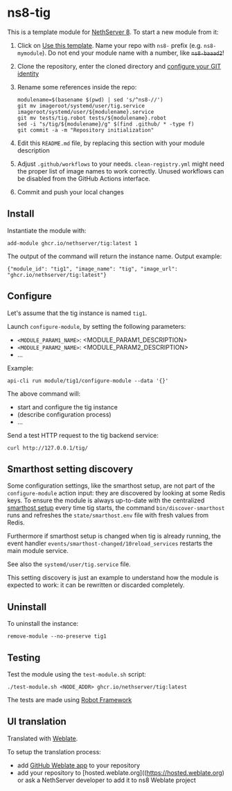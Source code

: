 # ns8-tig

This is a template module for [NethServer 8](https://github.com/NethServer/ns8-core).
To start a new module from it:

1. Click on [Use this template](https://github.com/NethServer/ns8-tig/generate).
   Name your repo with `ns8-` prefix (e.g. `ns8-mymodule`). 
   Do not end your module name with a number, like ~~`ns8-baaad2`~~!

1. Clone the repository, enter the cloned directory and
   [configure your GIT identity](https://git-scm.com/book/en/v2/Getting-Started-First-Time-Git-Setup#_your_identity)

1. Rename some references inside the repo:
   ```
   modulename=$(basename $(pwd) | sed 's/^ns8-//')
   git mv imageroot/systemd/user/tig.service imageroot/systemd/user/${modulename}.service
   git mv tests/tig.robot tests/${modulename}.robot
   sed -i "s/tig/${modulename}/g" $(find .github/ * -type f)
   git commit -a -m "Repository initialization"
   ```

1. Edit this `README.md` file, by replacing this section with your module
   description

1. Adjust `.github/workflows` to your needs. `clean-registry.yml` might
   need the proper list of image names to work correctly. Unused workflows
   can be disabled from the GitHub Actions interface.

1. Commit and push your local changes

## Install

Instantiate the module with:

    add-module ghcr.io/nethserver/tig:latest 1

The output of the command will return the instance name.
Output example:

    {"module_id": "tig1", "image_name": "tig", "image_url": "ghcr.io/nethserver/tig:latest"}

## Configure

Let's assume that the tig instance is named `tig1`.

Launch `configure-module`, by setting the following parameters:
- `<MODULE_PARAM1_NAME>`: <MODULE_PARAM1_DESCRIPTION>
- `<MODULE_PARAM2_NAME>`: <MODULE_PARAM2_DESCRIPTION>
- ...

Example:

    api-cli run module/tig1/configure-module --data '{}'

The above command will:
- start and configure the tig instance
- (describe configuration process)
- ...

Send a test HTTP request to the tig backend service:

    curl http://127.0.0.1/tig/

## Smarthost setting discovery

Some configuration settings, like the smarthost setup, are not part of the
`configure-module` action input: they are discovered by looking at some
Redis keys.  To ensure the module is always up-to-date with the
centralized [smarthost
setup](https://nethserver.github.io/ns8-core/core/smarthost/) every time
tig starts, the command `bin/discover-smarthost` runs and refreshes
the `state/smarthost.env` file with fresh values from Redis.

Furthermore if smarthost setup is changed when tig is already
running, the event handler `events/smarthost-changed/10reload_services`
restarts the main module service.

See also the `systemd/user/tig.service` file.

This setting discovery is just an example to understand how the module is
expected to work: it can be rewritten or discarded completely.

## Uninstall

To uninstall the instance:

    remove-module --no-preserve tig1

## Testing

Test the module using the `test-module.sh` script:


    ./test-module.sh <NODE_ADDR> ghcr.io/nethserver/tig:latest

The tests are made using [Robot Framework](https://robotframework.org/)

## UI translation

Translated with [Weblate](https://hosted.weblate.org/projects/ns8/).

To setup the translation process:

- add [GitHub Weblate app](https://docs.weblate.org/en/latest/admin/continuous.html#github-setup) to your repository
- add your repository to [hosted.weblate.org]((https://hosted.weblate.org) or ask a NethServer developer to add it to ns8 Weblate project
